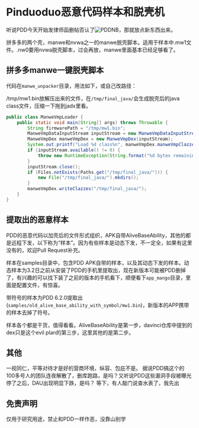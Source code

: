 # Pinduoduo恶意代码样本和脱壳机

听说PDD今天开始发律师函删帖否认了![PDDNB](https://user-images.githubusercontent.com/25000885/224233765-5195f16a-f41c-482f-a664-1cf72796651e.png)，那就放点新东西出来。

拼多多的两个壳，manwe和nvwa之一的manwe脱壳脚本。适用于样本中.mw1文件。.nw0要用nvwa脱壳脚本，过会再放，manwe里面基本已经足够看了。

## 拼多多manwe一键脱壳脚本

代码在`manwe_unpacker`目录，用法如下，或自己改路径：

/tmp/mw1.bin放解压出来的文件，在`/tmp/final_java/`会生成脱壳后的java class文件，压缩一下拖到jadx里看。

```java
public class ManweVmpLoader {
    public static void main(String[] args) throws Throwable {
        String firmwarePath = "/tmp/mw1.bin";
        ManweVmpDataInputStream inputStream = new ManweVmpDataInputStream(Files.newInputStream(Paths.get(firmwarePath)));
        ManweVmpDex manweVmpDex = new ManweVmpDex(inputStream);
        System.out.printf("Load %d class%n", manweVmpDex.manweVmpClazzes.length);
        if (inputStream.available() != 0) {
            throw new RuntimeException(String.format("%d bytes remaining", inputStream.available()));
        }
        inputStream.close();
        if (Files.notExists(Paths.get("/tmp/final_java/"))) {
            new File("/tmp/final_java/").mkdirs();
        }
        manweVmpDex.writeClazzes("/tmp/final_java/");
    }
}
```

## 提取出的恶意样本

PDD的恶意代码以加壳后的文件形式组织，APK自带AliveBaseAbility，其他的都是远程下发，以下称为“样本”。因为有些样本是动态下发，不一定全，如果有这里没有的，欢迎Pull Request补充。

样本在samples目录中，包含PDD APK自带的样本，以及其动态下发的样本。动态样本为3.2日之前从安装了PDD的手机里提取出，现在新版本可能被PDD删掉了，有兴趣的可以找下装了之前的版本的手机看下，顺便看下`app_mango`目录，里面是配置文件，有惊喜。

带符号的样本为PDD 6.2.0提取出(`samples/old_alive_base_ability_with_symbol/mw1.bin`)，新版本的APP携带的样本去掉了符号。

样本各个都是干货，值得看看。AliveBaseAbility是第一步，davinci仓库中提到的dex只是这个evil plan的第三步，这里其他的是第二步。

## 其他

一视同仁，平等对待才是好的营商环境，纵容、包庇不是。
据说PDD搞这个的100多号人的团队连夜解散了，删库跑路，是吗？又听说PDD这些漏洞手段被曝光停了之后，DAU出现明显下跌，是吗？
等下，有人敲门说查水表了，我先出

## 免责声明

仅用于研究用途，禁止和PDD一样作恶，没靠山别学
